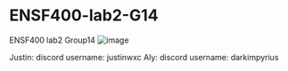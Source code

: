 # ENSF400-lab2-G14
ENSF400 lab2 Group14
![image](https://github.com/user-attachments/assets/5216e256-40fe-425a-bc88-3fa2ef5af7d8)

Justin: discord username: justinwxc
Aly: discord username: darkimpyrius
